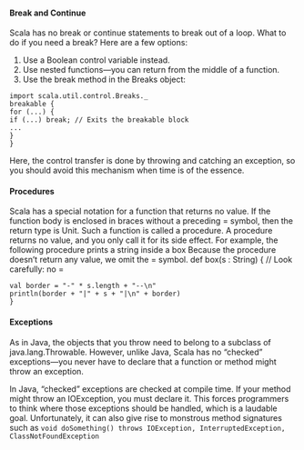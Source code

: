 #### Break and Continue
Scala has no break or continue statements to break out of a loop.
What to do if you need a break? Here are a few options:
1. Use a Boolean control variable instead.
2. Use nested functions—you can return from the middle of a function.
3. Use the break method in the Breaks object:
```
import scala.util.control.Breaks._
breakable {
for (...) {
if (...) break; // Exits the breakable block
...
}
}
```

Here, the control transfer is done by throwing and catching an exception,
so you should avoid this mechanism when time is of the essence.

#### Procedures

Scala has a special notation for a function that returns no value. If the function
body is enclosed in braces without a preceding = symbol, then the return type is Unit.
Such a function is called a procedure. A procedure returns no value, and you only
call it for its side effect. For example, the following procedure prints a string inside
a box
Because the procedure doesn’t return any value, we omit the = symbol.
def box(s : String) { // Look carefully: no =
```
val border = "-" * s.length + "--\n"
println(border + "|" + s + "|\n" + border)
}
```


#### Exceptions

As in Java, the objects that you throw need to belong to a subclass of
java.lang.Throwable. However, unlike Java, Scala has no “checked” exceptions—you
never have to declare that a function or method might throw an exception.

In Java, “checked” exceptions are checked at compile time. If your
method might throw an IOException, you must declare it. This forces
programmers to think where those exceptions should be handled, which is
a laudable goal. Unfortunately, it can also give rise to monstrous method
signatures such as
```void doSomething() throws IOException, InterruptedException, ClassNotFoundException```